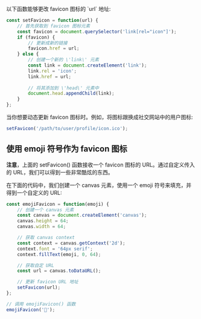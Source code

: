 以下函数能够更改 favicon 图标的 \`url\` 地址:

~~~ javascript
const setFavicon = function(url) {
    // 首先获取到 favicon 图标元素
    const favicon = document.querySelector('link[rel="icon"]');
    if (favicon) {
        // 更新成新的链接
        favicon.href = url;
    } else {
        // 创建一个新的 \'link\' 元素
        const link = document.createElement('link');
        link.rel = 'icon';
        link.href = url;
    
        // 将其添加到 \'head\' 元素中
        document.head.appendChild(link);
    }
};
~~~

当你想要动态更新 favicon 图标时。例如，将图标跟换成社交网站中的用户图标:

~~~ javascript
setFavicon('/path/to/user/profile/icon.ico');
~~~

## 使用 emoji 符号作为 favicon 图标

**注意**，上面的 setFavicon() 函数接收一个 favicon 图标的 URL。通过自定义传入的 URL，我们可以得到一些非常酷炫的东西。

在下面的代码中，我们创建一个 canvas 元素，使用一个 emoji 符号来填充，并得到一个自定义的 URL:

~~~ javascript
const emojiFavicon = function(emoji) {
    // 创建一个 canvas 元素
    const canvas = document.createElement('canvas');
    canvas.height = 64;
    canvas.width = 64;

    // 获取 canvas context
    const context = canvas.getContext('2d');
    context.font = '64px serif';
    context.fillText(emoji, 0, 64);

    // 获取自定 URL
    const url = canvas.toDataURL();

    // 更新 favicon URL 地址
    setFavicon(url);
};

// 调用 emojiFavicon() 函数
emojiFavicon('🎉');
~~~